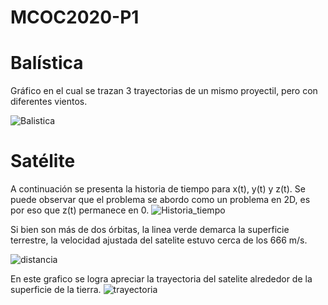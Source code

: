 # MCOC2020-P1
# Balística
Gráfico en el cual se trazan 3 trayectorias de un mismo proyectil, pero con diferentes vientos.

![Balistica](https://user-images.githubusercontent.com/69157278/91086860-7fc0c000-e61d-11ea-9b90-033362e050ff.png)

# Satélite
A continuación se presenta la historia de tiempo para x(t), y(t) y z(t). Se puede observar que el problema se abordo como un problema en 2D, es por eso que z(t) permanece en 0.
![Historia_tiempo](https://user-images.githubusercontent.com/69157278/91518830-11029180-e8bf-11ea-8556-b8ca3742194b.png)


Si bien son más de dos órbitas, la linea verde demarca la superficie terrestre, la velocidad ajustada del satelite estuvo cerca de los 666 m/s.

![distancia](https://user-images.githubusercontent.com/69157278/91518835-1364eb80-e8bf-11ea-807c-32058eacb589.png)


En este grafico se logra apreciar la trayectoria del satelite alrededor de la superficie de la tierra.
![trayectoria](https://user-images.githubusercontent.com/69157278/91518838-14961880-e8bf-11ea-8b54-147fa8428848.png)




